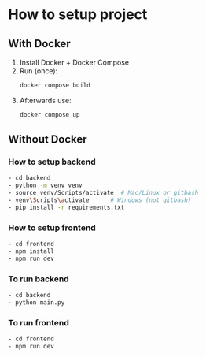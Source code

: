 # How to setup project

## With Docker

1. Install Docker + Docker Compose
2. Run (once):
   ```bash
   docker compose build 
   ```
3. Afterwards use:
    ```bash
   docker compose up
    ```
## Without Docker

### How to setup backend
```bash
- cd backend
- python -m venv venv
- source venv/Scripts/activate  # Mac/Linux or gitbash
- venv\Scripts\activate      # Windows (not gitbash)
- pip install -r requirements.txt
```
            

### How to setup frontend
```bash
- cd frontend
- npm install
- npm run dev
```


### To run backend
```bash
- cd backend
- python main.py
```

### To run frontend
```bash
- cd frontend
- npm run dev
```

